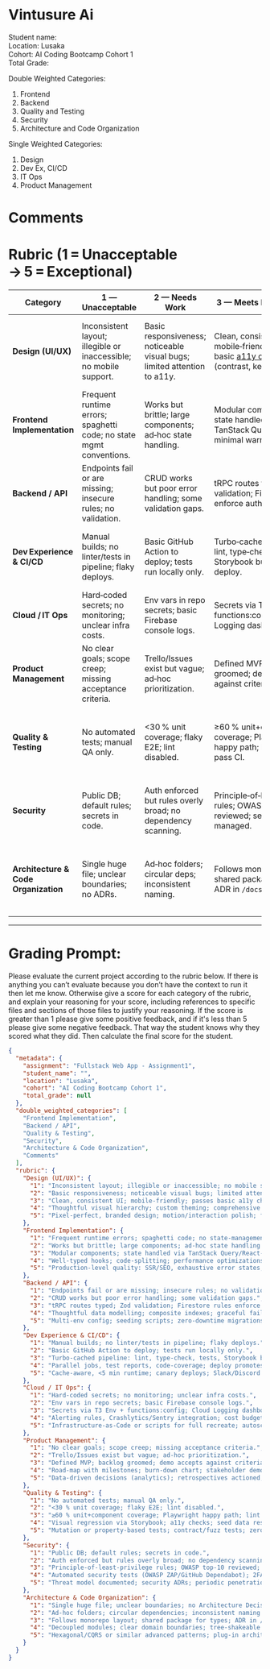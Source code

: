 # Vintusure Ai

Student name:   
Location: Lusaka  
Cohort: AI Coding Bootcamp Cohort 1  
Total Grade: 

Double Weighted Categories:

1. Frontend  
2. Backend  
3. Quality and Testing  
4. Security  
5. Architecture and Code Organization

Single Weighted Categories:

1. Design  
2. Dev Ex, CI/CD  
3. IT Ops  
4. Product Management

# Comments

# Rubric (1 = Unacceptable → 5 = Exceptional)

| Category | 1 — Unacceptable | 2 — Needs Work | 3 — Meets Expectations | 4 — Exceeds Expectations | 5 — Exceptional |
| ----- | ----- | ----- | ----- | ----- | ----- |
| **Design (UI/UX)** | Inconsistent layout; illegible or inaccessible; no mobile support. | Basic responsiveness; noticeable visual bugs; limited attention to a11y. | Clean, consistent UI; mobile‑friendly; passes basic [a11y checks](https://www.a11yproject.com/checklist/) (contrast, keyboard nav). | Thoughtful visual hierarchy; custom theming; comprehensive [a11y](https://www.a11yproject.com/checklist/) (screen‑reader flows). | Pixel‑perfect, branded design; motion/interaction polish; formal a11y audit with fixes. |
| **Frontend Implementation** | Frequent runtime errors; spaghetti code; no state mgmt conventions. | Works but brittle; large components; ad‑hoc state handling. | Modular components; state handled via TanStack Query/RHF; minimal warnings. | Well‑typed hooks; code‑splitting; performance optimizations (lazy‑load, memo). | Production‑level quality: SSR/SEO, exhaustive error states, lighthouse \~90+. |
| **Backend / API** | Endpoints fail or are missing; insecure rules; no validation. | CRUD works but poor error handling; some validation gaps. | tRPC routes typed; Zod validation; Firestore rules enforce auth. | Thoughtful data modelling; composite indexes; graceful failures. | Multi‑env config; seeding scripts; zero‑downtime migrations or blue‑green deploys. |
| **Dev Experience & CI/CD** | Manual builds; no linter/tests in pipeline; flaky deploys. | Basic GitHub Action to deploy; tests run locally only. | Turbo‑cached pipeline: lint, type‑check, tests, Storybook build, preview deploy. | Parallel jobs, test reports, codecov; deploy promotes on tag/Changeset. | Cache‑aware, \<5 min runtime; canary deploys; Slack/Discord notifications & rollbacks. |
| **Cloud / IT Ops** | Hard‑coded secrets; no monitoring; unclear infra costs. | Env vars in repo secrets; basic Firebase console logs. | Secrets via T3 Env \+ functions:config; Cloud Logging dashboards. | Alerting rules, Crashlytics/Sentry integration; cost budgets. | IaC or scripts for full recreate; autoscaling tuned; custom metrics & alerts. |
| **Product Management** | No clear goals; scope creep; missing acceptance criteria. | Trello/Issues exist but vague; ad‑hoc prioritization. | Defined MVP; backlog groomed; demo accepts against criteria. | Road‑map with milestones; burn‑down chart; stakeholder demos. | Data‑driven decisions (analytics); retro action items implemented; public changelog. |
| **Quality & Testing** | No automated tests; manual QA only. | \<30 % unit coverage; flaky E2E; lint disabled. | ≥60 % unit+component coverage; Playwright happy path; lint & Prettier pass CI. | Visual regression via Storybook; a11y checks; seed data resets; ≥80 % coverage. | Mutation or property‑based tests; contract/fuzz tests; zero‑regression policy. |
| **Security** | Public DB; default rules; secrets in code. | Auth enforced but rules overly broad; no dependency scanning. | Principle‑of‑least‑privilege rules; OWASP top‑10 reviewed; secrets managed. | Automated security tests (ZAP/GH Dependabot); 2FA enforced on repo. | Threat model documented; security ADRs; periodic penetration test results. |
| **Architecture & Code Organization** | Single huge file; unclear boundaries; no ADRs. | Ad‑hoc folders; circular deps; inconsistent naming. | Follows monorepo layout; shared package for types; ADR in `/docs`. | Decoupled modules; clear domain boundaries; tree‑shakeable libraries. | Hexagonal/CQRS or similar advanced patterns; plug‑in architecture; exemplary ADR trail. |

---

# Grading Prompt:

Please evaluate the current project according to the rubric below. If there is anything you can’t evaluate because you don’t have the context to run it then let me know. Otherwise give a score for each category of the rubric, and explain your reasoning for your score, including references to specific files and sections of those files to justify your reasoning. If the score is greater than 1 please give some positive feedback, and if it's less than 5 please give some negative feedback. That way the student knows why they scored what they did. Then calculate the final score for the student. 

```json
{
  "metadata": {
    "assignment": "Fullstack Web App - Assignment1",
    "student_name": "",
    "location": "Lusaka",
    "cohort": "AI Coding Bootcamp Cohort 1",
    "total_grade": null
  },
  "double_weighted_categories": [
    "Frontend Implementation",
    "Backend / API",
    "Quality & Testing",
    "Security",
    "Architecture & Code Organization",
    "Comments"
  ],
  "rubric": {
    "Design (UI/UX)": {
      "1": "Inconsistent layout; illegible or inaccessible; no mobile support.",
      "2": "Basic responsiveness; noticeable visual bugs; limited attention to accessibility (a11y).",
      "3": "Clean, consistent UI; mobile-friendly; passes basic a11y checks (contrast, keyboard navigation).",
      "4": "Thoughtful visual hierarchy; custom theming; comprehensive a11y (screen-reader flows).",
      "5": "Pixel-perfect, branded design; motion/interaction polish; formal a11y audit with fixes."
    },
    "Frontend Implementation": {
      "1": "Frequent runtime errors; spaghetti code; no state-management conventions.",
      "2": "Works but brittle; large components; ad-hoc state handling.",
      "3": "Modular components; state handled via TanStack Query/React-Hook-Form; minimal warnings.",
      "4": "Well-typed hooks; code-splitting; performance optimizations (lazy-load, memo).",
      "5": "Production-level quality: SSR/SEO, exhaustive error states, Lighthouse ~90+."
    },
    "Backend / API": {
      "1": "Endpoints fail or are missing; insecure rules; no validation.",
      "2": "CRUD works but poor error handling; some validation gaps.",
      "3": "tRPC routes typed; Zod validation; Firestore rules enforce auth.",
      "4": "Thoughtful data modelling; composite indexes; graceful failures.",
      "5": "Multi-env config; seeding scripts; zero-downtime migrations or blue-green deploys."
    },
    "Dev Experience & CI/CD": {
      "1": "Manual builds; no linter/tests in pipeline; flaky deploys.",
      "2": "Basic GitHub Action to deploy; tests run locally only.",
      "3": "Turbo-cached pipeline: lint, type-check, tests, Storybook build, preview deploy.",
      "4": "Parallel jobs, test reports, code-coverage; deploy promotes on tag/Changeset.",
      "5": "Cache-aware, <5 min runtime; canary deploys; Slack/Discord notifications & rollbacks."
    },
    "Cloud / IT Ops": {
      "1": "Hard-coded secrets; no monitoring; unclear infra costs.",
      "2": "Env vars in repo secrets; basic Firebase console logs.",
      "3": "Secrets via T3 Env + functions:config; Cloud Logging dashboards.",
      "4": "Alerting rules, Crashlytics/Sentry integration; cost budgets.",
      "5": "Infrastructure-as-Code or scripts for full recreate; autoscaling tuned; custom metrics & alerts."
    },
    "Product Management": {
      "1": "No clear goals; scope creep; missing acceptance criteria.",
      "2": "Trello/Issues exist but vague; ad-hoc prioritization.",
      "3": "Defined MVP; backlog groomed; demo accepts against criteria.",
      "4": "Road-map with milestones; burn-down chart; stakeholder demos.",
      "5": "Data-driven decisions (analytics); retrospectives actioned; public changelog."
    },
    "Quality & Testing": {
      "1": "No automated tests; manual QA only.",
      "2": "<30 % unit coverage; flaky E2E; lint disabled.",
      "3": "≥60 % unit+component coverage; Playwright happy path; lint & Prettier pass CI.",
      "4": "Visual regression via Storybook; a11y checks; seed data resets; ≥80 % coverage.",
      "5": "Mutation or property-based tests; contract/fuzz tests; zero-regression policy."
    },
    "Security": {
      "1": "Public DB; default rules; secrets in code.",
      "2": "Auth enforced but rules overly broad; no dependency scanning.",
      "3": "Principle-of-least-privilege rules; OWASP top-10 reviewed; secrets managed.",
      "4": "Automated security tests (OWASP ZAP/GitHub Dependabot); 2FA enforced on repo.",
      "5": "Threat model documented; security ADRs; periodic penetration-test results."
    },
    "Architecture & Code Organization": {
      "1": "Single huge file; unclear boundaries; no Architecture Decision Records (ADRs).",
      "2": "Ad-hoc folders; circular dependencies; inconsistent naming.",
      "3": "Follows monorepo layout; shared package for types; ADR in /docs.",
      "4": "Decoupled modules; clear domain boundaries; tree-shakeable libraries.",
      "5": "Hexagonal/CQRS or similar advanced patterns; plug-in architecture; exemplary ADR trail."
    }
  }
}
```

